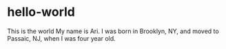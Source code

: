 # hello-world
This is the world
My name is Ari. I was born in Brooklyn, NY, and moved to Passaic, NJ, when I was four year old.
